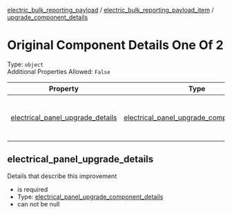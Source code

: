 


  
[electric_bulk_reporting_payload](electric_bulk_reporting_payload.md) / [electric_bulk_reporting_payload_item](electric_bulk_reporting_payload_item.md) / [upgrade_component_details](upgrade_component_details.md)
# Original Component Details One Of 2
  
Type: `object`  
Additional Properties Allowed: `False`  
  

|Property|Type|Required|Format|Title|
| :---: | :---: | :---: | :---: | :---: |
|[electrical_panel_upgrade_details](#electrical_panel_upgrade_details)|[electrical_panel_upgrade_component_details](electrical_panel_upgrade_component_details.md)|:white_check_mark:||Electrical Panel Upgrade Component Details|

## electrical_panel_upgrade_details
  
Details that describe this improvement  
  

- is required
- Type: [electrical_panel_upgrade_component_details](electrical_panel_upgrade_component_details.md)
- can not be null

